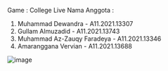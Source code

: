 Game : College Live
Nama Anggota :
1. Muhammad Dewandra - A11.2021.13307
2. Gullam Almuzadid - A11.2021.13743
3. Muhammad Az-Zauqy Faradeya - A11.2021.13346
4. Amaranggana Vervian - A11.2021.13688

![image](https://github.com/GullamAlmuzadid/PG_CollegeLive/assets/114344677/9f138548-7d3a-407a-946b-b164681c06eb)
